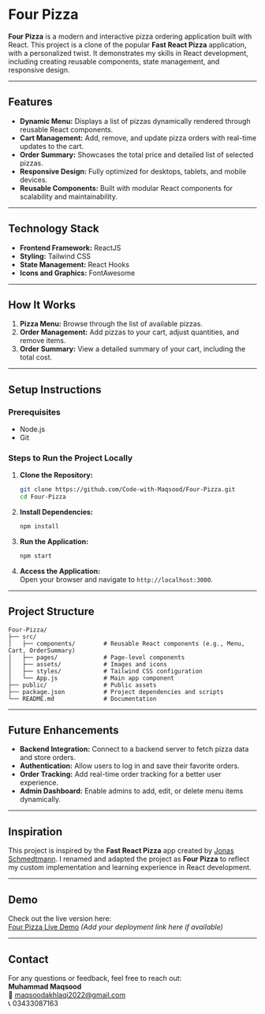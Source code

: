 

# **Four Pizza**

**Four Pizza** is a modern and interactive pizza ordering application built with React. This project is a clone of the popular **Fast React Pizza** application, with a personalized twist. It demonstrates my skills in React development, including creating reusable components, state management, and responsive design.

---

## **Features**

- **Dynamic Menu:** Displays a list of pizzas dynamically rendered through reusable React components.  
- **Cart Management:** Add, remove, and update pizza orders with real-time updates to the cart.  
- **Order Summary:** Showcases the total price and detailed list of selected pizzas.  
- **Responsive Design:** Fully optimized for desktops, tablets, and mobile devices.  
- **Reusable Components:** Built with modular React components for scalability and maintainability.  

---

## **Technology Stack**

- **Frontend Framework:** ReactJS  
- **Styling:** Tailwind CSS  
- **State Management:** React Hooks  
- **Icons and Graphics:** FontAwesome  

---

## **How It Works**

1. **Pizza Menu:** Browse through the list of available pizzas.  
2. **Order Management:** Add pizzas to your cart, adjust quantities, and remove items.  
3. **Order Summary:** View a detailed summary of your cart, including the total cost.  

---

## **Setup Instructions**

### Prerequisites  
- Node.js  
- Git  

### Steps to Run the Project Locally  

1. **Clone the Repository:**  
   ```bash  
   git clone https://github.com/Code-with-Maqsood/Four-Pizza.git  
   cd Four-Pizza  
   ```  

2. **Install Dependencies:**  
   ```bash  
   npm install  
   ```  

3. **Run the Application:**  
   ```bash  
   npm start  
   ```  

4. **Access the Application:**  
   Open your browser and navigate to `http://localhost:3000`.  

---

## **Project Structure**

```plaintext
Four-Pizza/
├── src/
│   ├── components/        # Reusable React components (e.g., Menu, Cart, OrderSummary)
│   ├── pages/             # Page-level components
│   ├── assets/            # Images and icons
│   ├── styles/            # Tailwind CSS configuration
│   └── App.js             # Main app component
├── public/                # Public assets
├── package.json           # Project dependencies and scripts
└── README.md              # Documentation
```  

---

## **Future Enhancements**

- **Backend Integration:** Connect to a backend server to fetch pizza data and store orders.  
- **Authentication:** Allow users to log in and save their favorite orders.  
- **Order Tracking:** Add real-time order tracking for a better user experience.  
- **Admin Dashboard:** Enable admins to add, edit, or delete menu items dynamically.  

---

## **Inspiration**

This project is inspired by the **Fast React Pizza** app created by [Jonas Schmedtmann](https://github.com/jonasschmedtmann). I renamed and adapted the project as **Four Pizza** to reflect my custom implementation and learning experience in React development.  

---

## **Demo**

Check out the live version here:  
[Four Pizza Live Demo](#) *(Add your deployment link here if available)*  

---

## **Contact**

For any questions or feedback, feel free to reach out:  
**Muhammad Maqsood**  
📧 maqsoodakhlaqi2022@gmail.com  
📞 03433087163  
